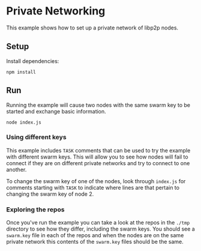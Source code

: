# Private Networking
This example shows how to set up a private network of libp2p nodes.

## Setup
Install dependencies:

```
npm install
```

## Run
Running the example will cause two nodes with the same swarm key to be started and exchange basic information.

```
node index.js
```

### Using different keys
This example includes `TASK` comments that can be used to try the example with different swarm keys. This will
allow you to see how nodes will fail to connect if they are on different private networks and try to connect to
one another.

To change the swarm key of one of the nodes, look through `index.js` for comments starting with `TASK` to indicate
where lines are that pertain to changing the swarm key of node 2.

### Exploring the repos
Once you've run the example you can take a look at the repos in the `./tmp` directory to see how they differ, including
the swarm keys. You should see a `swarm.key` file in each of the repos and when the nodes are on the same private network
this contents of the `swarm.key` files should be the same.
